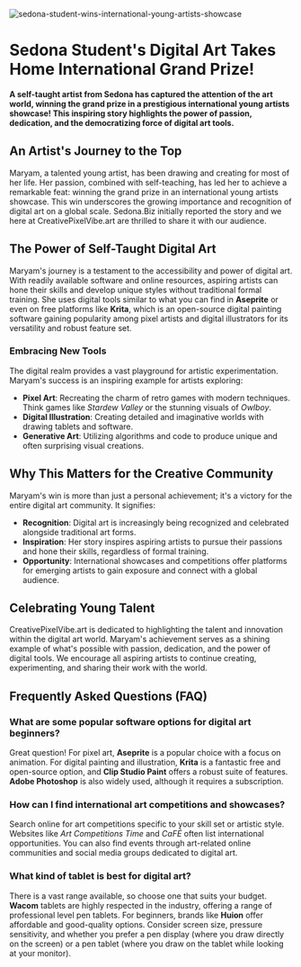 ![sedona-student-wins-international-young-artists-showcase](https://images.pexels.com/photos/30555341/pexels-photo-30555341.jpeg?auto=compress&cs=tinysrgb&fit=crop&h=627&w=1200)

# Sedona Student's Digital Art Takes Home International Grand Prize!

**A self-taught artist from Sedona has captured the attention of the art world, winning the grand prize in a prestigious international young artists showcase! This inspiring story highlights the power of passion, dedication, and the democratizing force of digital art tools.**

## An Artist's Journey to the Top

Maryam, a talented young artist, has been drawing and creating for most of her life. Her passion, combined with self-teaching, has led her to achieve a remarkable feat: winning the grand prize in an international young artists showcase. This win underscores the growing importance and recognition of digital art on a global scale. Sedona.Biz initially reported the story and we here at CreativePixelVibe.art are thrilled to share it with our audience.

## The Power of Self-Taught Digital Art

Maryam's journey is a testament to the accessibility and power of digital art. With readily available software and online resources, aspiring artists can hone their skills and develop unique styles without traditional formal training. She uses digital tools similar to what you can find in **Aseprite** or even on free platforms like **Krita**, which is an open-source digital painting software gaining popularity among pixel artists and digital illustrators for its versatility and robust feature set.

### Embracing New Tools

The digital realm provides a vast playground for artistic experimentation. Maryam's success is an inspiring example for artists exploring: 

*   **Pixel Art**: Recreating the charm of retro games with modern techniques. Think games like *Stardew Valley* or the stunning visuals of *Owlboy*. 
*   **Digital Illustration**: Creating detailed and imaginative worlds with drawing tablets and software. 
*   **Generative Art**: Utilizing algorithms and code to produce unique and often surprising visual creations.

## Why This Matters for the Creative Community

Maryam's win is more than just a personal achievement; it's a victory for the entire digital art community. It signifies: 

*   **Recognition**: Digital art is increasingly being recognized and celebrated alongside traditional art forms.
*   **Inspiration**: Her story inspires aspiring artists to pursue their passions and hone their skills, regardless of formal training. 
*   **Opportunity**: International showcases and competitions offer platforms for emerging artists to gain exposure and connect with a global audience.

## Celebrating Young Talent

CreativePixelVibe.art is dedicated to highlighting the talent and innovation within the digital art world. Maryam's achievement serves as a shining example of what's possible with passion, dedication, and the power of digital tools. We encourage all aspiring artists to continue creating, experimenting, and sharing their work with the world.

## Frequently Asked Questions (FAQ)

### What are some popular software options for digital art beginners?

Great question! For pixel art, **Aseprite** is a popular choice with a focus on animation. For digital painting and illustration, **Krita** is a fantastic free and open-source option, and **Clip Studio Paint** offers a robust suite of features. **Adobe Photoshop** is also widely used, although it requires a subscription.

### How can I find international art competitions and showcases?

Search online for art competitions specific to your skill set or artistic style. Websites like *Art Competitions Time* and *CaFÉ* often list international opportunities. You can also find events through art-related online communities and social media groups dedicated to digital art.

### What kind of tablet is best for digital art?

There is a vast range available, so choose one that suits your budget. **Wacom** tablets are highly respected in the industry, offering a range of professional level pen tablets. For beginners, brands like **Huion** offer affordable and good-quality options. Consider screen size, pressure sensitivity, and whether you prefer a pen display (where you draw directly on the screen) or a pen tablet (where you draw on the tablet while looking at your monitor).
